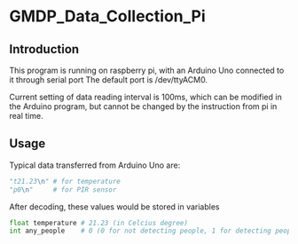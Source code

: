 # GMDP_Data_Collection_Pi

## Introduction
This program is running on raspberry pi, with an Arduino Uno connected to it through serial port
The default port is /dev/ttyACM0.

Current setting of data reading interval is 100ms, which can be modified in the Arduino program, but cannot be changed by the instruction from pi in real time.

## Usage
Typical data transferred from Arduino Uno are:

```python
"t21.23\n" # for temperature
"p0\n"     # for PIR sensor
```

After decoding, these values would be stored in variables 

```python
float temperature # 21.23 (in Celcius degree)
int any_people    # 0 (0 for not detecting people, 1 for detecting people)
```

